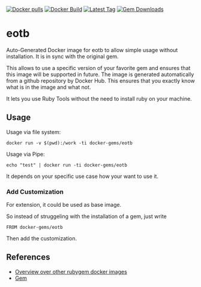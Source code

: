 [![Docker pulls](https://img.shields.io/docker/pulls/rubygem/eotb.svg)](https://hub.docker.com/r/rubygem/eotb/)
[![Docker Build](https://img.shields.io/docker/automated/rubygem/eotb.svg)](https://hub.docker.com/r/rubygem/eotb/)
[![Latest Tag](https://img.shields.io/github/tag/docker-rubygem/eotb.svg)](https://hub.docker.com/r/rubygem/eotb/)
[![Gem Downloads](https://img.shields.io/gem/dt/eotb.svg)](https://rubygems.org/gems/eotb/)
# eotb

Auto-Generated Docker image for eotb to allow simple usage without installation.
It is in sync with the original gem.

This allows to use a specific version of your favorite gem and ensures that this image will be supported in future.
The image is generated automatically from a github repository by Docker Hub.
This ensures that you exactly know what is in the image and what not.

It lets you use Ruby Tools without the need to install ruby on your machine.

## Usage

Usage via file system:

`docker run -v $(pwd):/work -ti docker-gems/eotb`

Usage via Pipe:

`echo "test" | docker run -ti docker-gems/eotb`

It depends on your specific use case how your want to use it.

### Add Customization

For extension, it could be used as base image.

So instead of struggeling with the installation of a gem, just write

`FROM docker-gems/eotb`

Then add the customization.

## References

 - [Overview over other rubygem docker images](https://github.com/thinkbot/docker-rubygem)
 - [Gem](https://rubygems.org/gems/eotb/)
